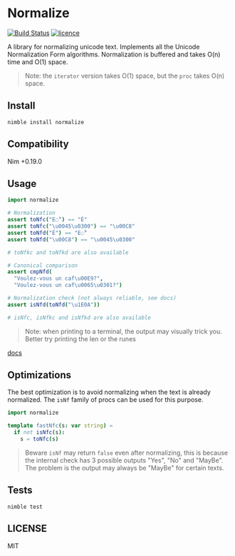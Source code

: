 # Normalize

[![Build Status](https://img.shields.io/travis/nitely/nim-normalize.svg?style=flat-square)](https://travis-ci.org/nitely/nim-normalize)
[![licence](https://img.shields.io/github/license/nitely/nim-normalize.svg?style=flat-square)](https://raw.githubusercontent.com/nitely/nim-normalize/master/LICENSE)

A library for normalizing unicode text. Implements all the
Unicode Normalization Form algorithms. Normalization is
buffered and takes O(n) time and O(1) space.

> Note: the ``iterator`` version takes O(1)
> space, but the ``proc`` takes O(n) space.

## Install

```
nimble install normalize
```

## Compatibility

Nim +0.19.0

## Usage

```nim
import normalize

# Normalization
assert toNfc("E◌̀") == "È"
assert toNfc("\u0045\u0300") == "\u00C8"
assert toNfd("È") == "E◌̀"
assert toNfd("\u00C8") == "\u0045\u0300"

# toNfkc and toNfkd are also available

# Canonical comparison
assert cmpNfd(
  "Voulez-vous un caf\u00E9?",
  "Voulez-vous un caf\u0065\u0301?")

# Normalization check (not always reliable, see docs)
assert isNfd(toNfd("\u1E0A"))

# isNfc, isNfkc and isNfkd are also available
```

> Note: when printing to a terminal,
> the output may visually trick you.
> Better try printing the len or the runes

[docs](https://nitely.github.io/nim-normalize/)

## Optimizations

The best optimization is to avoid normalizing when the text
is already normalized. The `isNf` family of procs can be
used for this purpose.

```nim
import normalize

template fastNfc(s: var string) =
  if not isNfc(s):
    s = toNfc(s)
```

> Beware `isNf` may return `false` even after normalizing,
  this is because the internal check has 3 possible outputs
  "Yes", "No" and "MayBe". The problem is the output may
  always be "MayBe" for certain texts.

## Tests

```
nimble test
```

## LICENSE

MIT
